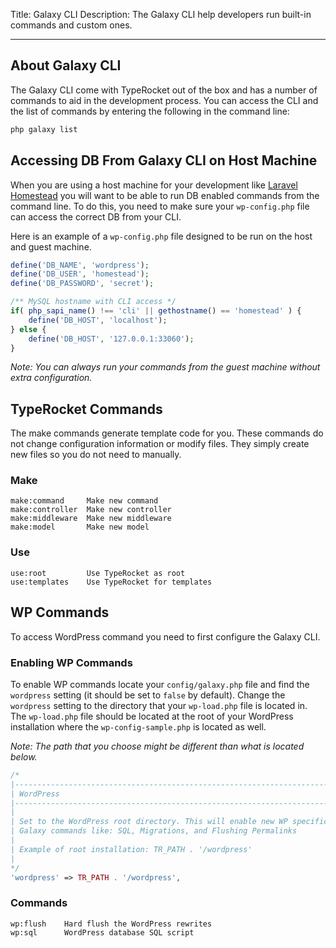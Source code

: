 Title: Galaxy CLI
Description: The Galaxy CLI help developers run built-in commands and custom ones. 

---

## About Galaxy CLI

The Galaxy CLI come with TypeRocket out of the box and has a number of commands to aid in the development process. You can access the CLI and the list of commands by entering the following in the command line:

```bash
php galaxy list
```

## Accessing DB From Galaxy CLI on Host Machine

When you are using a host machine for your development like [Laravel Homestead](https://github.com/laravel/homestead) you will want to be able to run DB enabled commands from the command line. To do this, you need to make sure your `wp-config.php` file can access the correct DB from your CLI.

Here is an example of a `wp-config.php` file designed to be run on the host and guest machine.

```php
define('DB_NAME', 'wordpress');
define('DB_USER', 'homestead');
define('DB_PASSWORD', 'secret');

/** MySQL hostname with CLI access */
if( php_sapi_name() !== 'cli' || gethostname() == 'homestead' ) {
    define('DB_HOST', 'localhost');
} else {
    define('DB_HOST', '127.0.0.1:33060');
}
```

*Note: You can always run your commands from the guest machine without extra configuration.*

## TypeRocket Commands

The make commands generate template code for you. These commands do not change configuration information or modify files. They simply create new files so you do not need to manually.

### Make

```
make:command     Make new command
make:controller  Make new controller
make:middleware  Make new middleware
make:model       Make new model
```

### Use

```
use:root         Use TypeRocket as root
use:templates    Use TypeRocket for templates
```

## WP Commands

To access WordPress command you need to first configure the Galaxy CLI.

### Enabling WP Commands

To enable WP commands locate your `config/galaxy.php` file and find the `wordpress` setting (it should be set to `false` by default). Change the `wordpress` setting to the directory that your `wp-load.php` file is located in. The `wp-load.php` file should be located at the root of your WordPress installation where the `wp-config-sample.php` is located as well.

*Note: The path that you choose might be different than what is located below.*

```php
/*
|--------------------------------------------------------------------------
| WordPress
|--------------------------------------------------------------------------
|
| Set to the WordPress root directory. This will enable new WP specific
| Galaxy commands like: SQL, Migrations, and Flushing Permalinks
|
| Example of root installation: TR_PATH . '/wordpress'
|
*/
'wordpress' => TR_PATH . '/wordpress',
```

### Commands

```
wp:flush    Hard flush the WordPress rewrites
wp:sql      WordPress database SQL script
```